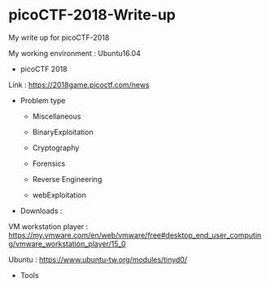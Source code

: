 # picoCTF-2018-Write-up
My write up for picoCTF-2018

My working environment : Ubuntu16.04

* picoCTF 2018

Link : https://2018game.picoctf.com/news

* Problem type

  * Miscellaneous
  
  * BinaryExploitation
  
  * Cryptography
  
  * Forensics
  
  * Reverse Engineering
  
  * webExploitation
  
* Downloads : 

VM workstation player : https://my.vmware.com/en/web/vmware/free#desktop_end_user_computing/vmware_workstation_player/15_0

Ubuntu : https://www.ubuntu-tw.org/modules/tinyd0/

* Tools
